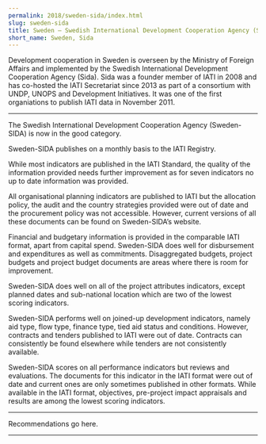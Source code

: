 ```yaml
---
permalink: 2018/sweden-sida/index.html
slug: sweden-sida
title: Sweden – Swedish International Development Cooperation Agency (Sida)
short_name: Sweden, Sida
---
```


Development cooperation in Sweden is overseen by the Ministry of Foreign Affairs and implemented by the Swedish International Development Cooperation Agency (Sida). Sida was a founder member of IATI in 2008 and has co-hosted the IATI Secretariat since 2013 as part of a consortium with UNDP, UNOPS and Development Initiatives. It was one of the first organiations to publish IATI data in November 2011.

---

The Swedish International Development Cooperation Agency (Sweden-SIDA) is now in the good category. 

Sweden-SIDA publishes on a monthly basis to the IATI Registry.

 While most indicators are published in the IATI Standard, the quality of the information provided needs further improvement as for seven indicators no up to date information was provided. 

All organisational planning indicators are published to IATI but the allocation policy, the audit and the country strategies provided were out of date and the procurement policy was not accessible. However, current versions of all these documents can be found on Sweden-SIDA’s website. 

Financial and budgetary information is provided in the comparable IATI format, apart from capital spend. Sweden-SIDA does well for disbursement and expenditures as well as commitments. Disaggregated budgets, project budgets and project budget documents are areas where there is room for improvement. 

Sweden-SIDA does well on all of the project attributes indicators, except planned dates and sub-national location which are two of the lowest scoring indicators.   

Sweden-SIDA performs well on joined-up development indicators, namely aid type, flow type, finance type, tied aid status and conditions. However, contracts and tenders published to IATI were out of date. Contracts can consistently be found elsewhere while tenders are not consistently available. 

Sweden-SIDA scores on all performance indicators but reviews and evaluations. The documents for this indicator in the IATI format were out of date and current ones are only sometimes published in other formats. While available in the IATI format, objectives, pre-project impact appraisals and results are among the lowest scoring indicators. 

---

Recommendations go here.

---
